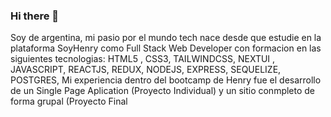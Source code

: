 ### Hi there 👋
Soy de argentina, mi pasio por el mundo tech nace desde que estudie en la plataforma SoyHenry como Full Stack Web Developer
con formacion en las siguientes tecnologias: HTML5 , CSS3, TAILWINDCSS, NEXTUI , JAVASCRIPT, REACTJS, REDUX, NODEJS, EXPRESS, SEQUELIZE, POSTGRES, 
Mi experiencia dentro del bootcamp de Henry fue el desarrollo de un Single Page Aplication (Proyecto Individual) y un sitio conmpleto de forma grupal (Proyecto Final
